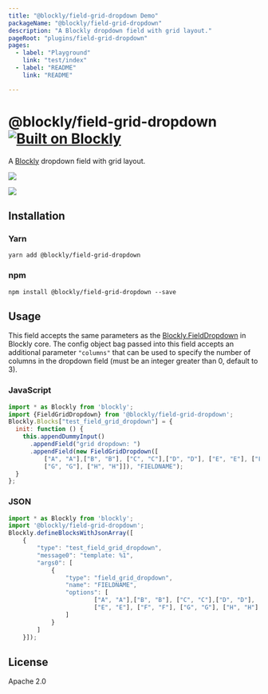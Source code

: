 ```yaml
---
title: "@blockly/field-grid-dropdown Demo"
packageName: "@blockly/field-grid-dropdown"
description: "A Blockly dropdown field with grid layout."
pageRoot: "plugins/field-grid-dropdown"
pages:
  - label: "Playground"
    link: "test/index"
  - label: "README"
    link: "README"

---
```

# @blockly/field-grid-dropdown [![Built on Blockly](https://tinyurl.com/built-on-blockly)](https://github.com/google/blockly)

A [Blockly](https://www.npmjs.com/package/blockly) dropdown field with grid layout.

![](https://github.com/google/blockly-samples/raw/master/plugins/field-grid-dropdown/readme-media/dropdown.png)

![](https://github.com/google/blockly-samples/raw/master/plugins/field-grid-dropdown/readme-media/dropdown-images.png)

## Installation

### Yarn
```
yarn add @blockly/field-grid-dropdown
```

### npm
```
npm install @blockly/field-grid-dropdown --save
```

## Usage

This field accepts the same parameters as the [Blockly.FieldDropdown](
https://developers.google.com/blockly/guides/create-custom-blocks/fields/built-in-fields/dropdown#creation)
in Blockly core. The config object bag passed into this field accepts an
additional parameter `"columns"` that can be used to specify the number of
columns in the dropdown field (must be an integer greater than 0, default to 3).

### JavaScript
```js
import * as Blockly from 'blockly';
import {FieldGridDropdown} from '@blockly/field-grid-dropdown';
Blockly.Blocks["test_field_grid_dropdown"] = {
  init: function () {
    this.appendDummyInput()
      .appendField("grid dropdown: ")
      .appendField(new FieldGridDropdown([
          ["A", "A"],["B", "B"], ["C", "C"],["D", "D"], ["E", "E"], ["F", "F"],
          ["G", "G"], ["H", "H"]]), "FIELDNAME");
  }
};
```
### JSON

```js
import * as Blockly from 'blockly';
import '@blockly/field-grid-dropdown';
Blockly.defineBlocksWithJsonArray([
    {
        "type": "test_field_grid_dropdown",
        "message0": "template: %1",
        "args0": [
            {
                "type": "field_grid_dropdown",
                "name": "FIELDNAME",
                "options": [
                        ["A", "A"],["B", "B"], ["C", "C"],["D", "D"],
                        ["E", "E"], ["F", "F"], ["G", "G"], ["H", "H"]
                ]
            }
        ]
    }]);
```

## License

Apache 2.0

